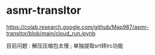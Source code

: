 # asmr-transltor
https://colab.research.google.com/github/Map987/asmr-transltor/blob/main/cloud_run.ipynb

目前问题 : 解压压缩包太慢 ; 单独提取srt转lrc功能
